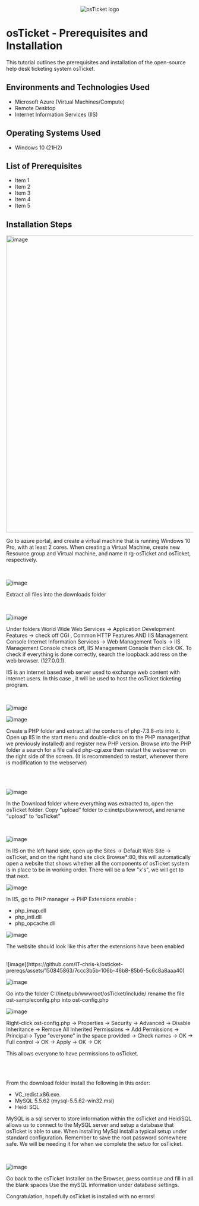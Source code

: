 <p align="center">
<img src="https://i.imgur.com/Clzj7Xs.png" alt="osTicket logo"/>
</p>

<h1>osTicket - Prerequisites and Installation</h1>
This tutorial outlines the prerequisites and installation of the open-source help desk ticketing system osTicket.<br />


<h2>Environments and Technologies Used</h2>

- Microsoft Azure (Virtual Machines/Compute)
- Remote Desktop
- Internet Information Services (IIS)

<h2>Operating Systems Used </h2>

- Windows 10</b> (21H2)

<h2>List of Prerequisites</h2>

- Item 1
- Item 2
- Item 3
- Item 4
- Item 5

<h2>Installation Steps</h2>

<p>
 <img width="798" alt="image" src="https://github.com/IT-chris-k/osticket-prereqs/assets/150845863/5c97bcbb-11bd-4724-b124-5ea2714e03c4">

<p>
  Go to azure portal, and create a virtual machine that is running Windows 10 Pro, with at least 2 cores.
  When creating a Virtual Machine, create new Resource group and Virtual machine, and name it rg-osTicket and osTicket, respectively.
</p>




<br />



![image](https://github.com/IT-chris-k/osticket-prereqs/assets/150845863/e8b8bb61-06f6-4d9d-b624-cc60a0712758)

Extract all files into the downloads folder


<br />



![image](https://github.com/IT-chris-k/osticket-prereqs/assets/150845863/083d7649-a570-42c0-aa04-1870554b1233)



<p>
Under folders World Wide Web Services -> Application Development Features ->
 check off CGI , Common HTTP Features
AND IIS Management Console
Internet Information Services -> Web Management Tools -> IIS Management Console
 check off, IIS Management Console
then click OK.
To check if everything is done correctly, search the loopback address on the web browser. (127.0.0.1).

IIS is an internet based web server used to exchange web content with internet users. In this case , it will be used to host the osTicket ticketing program.


</p>

<br />


![image](https://github.com/IT-chris-k/osticket-prereqs/assets/150845863/f15104b2-9195-4776-a90b-b323c8a3d78c)

![image](https://github.com/IT-chris-k/osticket-prereqs/assets/150845863/6de94f33-dbee-4717-8738-6bdcf00900a7)

<p> Create a PHP folder and extract all the contents of php-7.3.8-nts into it. Open up IIS in the start menu and double-click on to the PHP manager(that we previously installed) and register new PHP version.
Browse into the PHP folder a search for a file called php-cgi.exe then restart the webserver on the right side of the screen.
(It is recommended to restart, whenever there is modification to the webserver)


</p>

<br />

<br />


![image](https://github.com/IT-chris-k/osticket-prereqs/assets/150845863/b88fef8b-79c1-48cc-8b92-45fa5dc4603c)

In the Download folder where everything was extracted to, open the osTicket folder.
Copy “upload” folder to c:\inetpub\wwwroot, and rename “upload” to “osTicket”


<br />

![image](https://github.com/IT-chris-k/osticket-prereqs/assets/150845863/8cfded62-0952-4afa-a920-8db623742e0c)

<p>
 In IIS on the left hand side, open up the Sites -> Default Web Site -> osTicket,
 and on the right hand site click Browse*:80, this will automatically open a website that shows whether all the components of osTicket system is in place to be in working order.
 There will be a few "x's", we will get to that next.
 
</p>

![image](https://github.com/IT-chris-k/osticket-prereqs/assets/150845863/07d47663-5c50-4279-b172-8fc96e666dcb)

In IIS, go to PHP manager -> PHP Extensions
enable :
- php_imap.dll
- php_intl.dll
- php_opcache.dll


![image](https://github.com/IT-chris-k/osticket-prereqs/assets/150845863/80f992ab-a427-47f7-a567-b7c16c31f1f7)

The website should look like this after the extensions have been enabled


<br />
![image](https://github.com/IT-chris-k/osticket-prereqs/assets/150845863/7ccc3b5b-106b-46b8-85b6-5c6c8a8aaa40)

<br />


![image](https://github.com/IT-chris-k/osticket-prereqs/assets/150845863/b264288a-e4ee-457d-8b8e-125cb2b89ff4)


Go into the folder C://inetpub/wwwroot/osTicket/include/
rename the file ost-sampleconfig.php into ost-config.php

![image](https://github.com/IT-chris-k/osticket-prereqs/assets/150845863/43bdf511-f1ae-42d8-a190-f1bfdd5411ec)
 
Right-click ost-config.php -> Properties -> Security -> Advanced -> Disable Inheritance -> Remove All Inherited Permissions -> Add Permissions -> Principal-> Type "everyone" in the space provided -> Check names -> OK -> Full control -> OK -> Apply -> OK -> OK

This allows everyone to have permissions to osTicket.

<br />



<br />

From the download folder install the following in this order:
-  VC_redist.x86.exe.
-  MySQL 5.5.62 (mysql-5.5.62-win32.msi)
-  Heidi SQL

MySQL is a sql server to store information within the osTicket and HeidiSQL allows us to connect to the MySQL server and setup a database that osTicket is able to use.
When installing MySql install a typical setup under standard configuration. Remember to save the root password somewhere safe. We will be needing it for when we complete the setuo for osTicket.

<br />

![image](https://github.com/IT-chris-k/osticket-prereqs/assets/150845863/8b02aa5c-c528-4a31-8c7a-b3ee9ad2a3fd)


Go back to the osTicket Installer on the Browser, press continue and fill in all the blank spaces
Use the mySQL information under database settings.

Congratulation, hopefully osTicket is installed with no errors!


